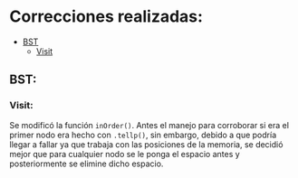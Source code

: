 # Correcciones realizadas:

 - [BST](#bst)
     - [Visit](#visit)
       
## BST:

### Visit:
Se modificó la función `inOrder()`. Antes el manejo para corroborar si era el primer nodo era hecho con `.tellp()`, sin embargo, debido a que podría llegar a fallar ya que trabaja con las posiciones de la memoria, se decidió mejor que para cualquier nodo se le ponga el espacio antes y posteriormente se elimine dicho espacio.
